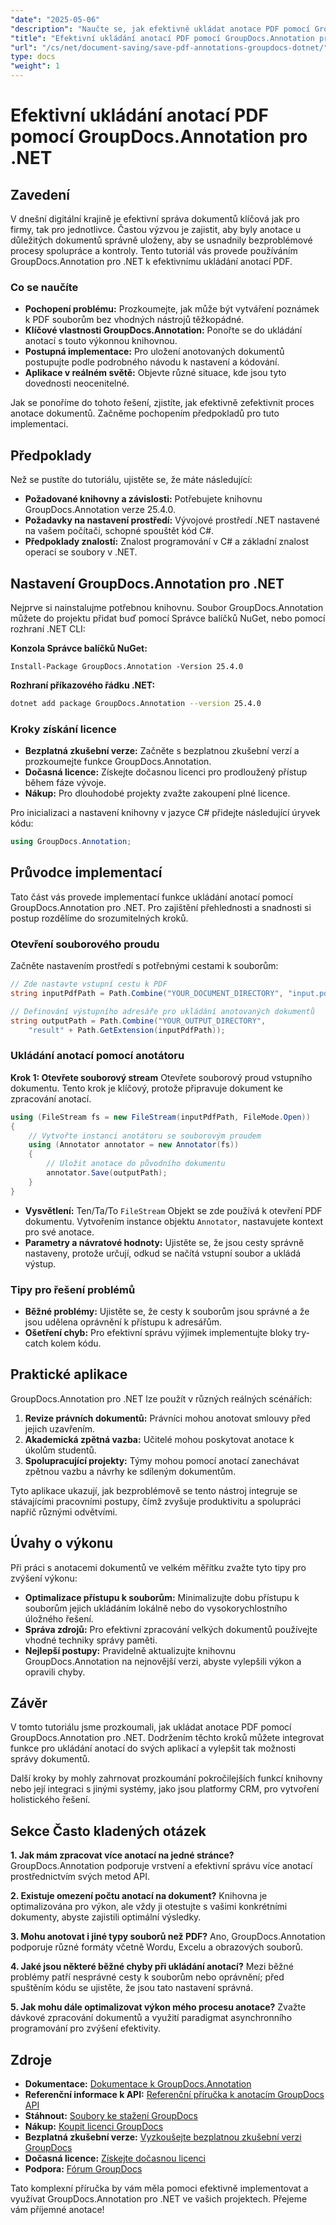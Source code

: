 ```yaml
---
"date": "2025-05-06"
"description": "Naučte se, jak efektivně ukládat anotace PDF pomocí GroupDocs.Annotation pro .NET. Zjednodušte si proces správy dokumentů s naším podrobným průvodcem."
"title": "Efektivní ukládání anotací PDF pomocí GroupDocs.Annotation pro .NET"
"url": "/cs/net/document-saving/save-pdf-annotations-groupdocs-dotnet/"
type: docs
"weight": 1
---
```


# Efektivní ukládání anotací PDF pomocí GroupDocs.Annotation pro .NET

## Zavedení

V dnešní digitální krajině je efektivní správa dokumentů klíčová jak pro firmy, tak pro jednotlivce. Častou výzvou je zajistit, aby byly anotace u důležitých dokumentů správně uloženy, aby se usnadnily bezproblémové procesy spolupráce a kontroly. Tento tutoriál vás provede používáním GroupDocs.Annotation pro .NET k efektivnímu ukládání anotací PDF.

### Co se naučíte
- **Pochopení problému:** Prozkoumejte, jak může být vytváření poznámek k PDF souborům bez vhodných nástrojů těžkopádné.
- **Klíčové vlastnosti GroupDocs.Annotation:** Ponořte se do ukládání anotací s touto výkonnou knihovnou.
- **Postupná implementace:** Pro uložení anotovaných dokumentů postupujte podle podrobného návodu k nastavení a kódování.
- **Aplikace v reálném světě:** Objevte různé situace, kde jsou tyto dovednosti neocenitelné.

Jak se ponoříme do tohoto řešení, zjistíte, jak efektivně zefektivnit proces anotace dokumentů. Začněme pochopením předpokladů pro tuto implementaci.

## Předpoklady

Než se pustíte do tutoriálu, ujistěte se, že máte následující:
- **Požadované knihovny a závislosti:** Potřebujete knihovnu GroupDocs.Annotation verze 25.4.0.
- **Požadavky na nastavení prostředí:** Vývojové prostředí .NET nastavené na vašem počítači, schopné spouštět kód C#.
- **Předpoklady znalostí:** Znalost programování v C# a základní znalost operací se soubory v .NET.

## Nastavení GroupDocs.Annotation pro .NET

Nejprve si nainstalujme potřebnou knihovnu. Soubor GroupDocs.Annotation můžete do projektu přidat buď pomocí Správce balíčků NuGet, nebo pomocí rozhraní .NET CLI:

**Konzola Správce balíčků NuGet:**
```shell
Install-Package GroupDocs.Annotation -Version 25.4.0
```

**Rozhraní příkazového řádku .NET:**
```bash
dotnet add package GroupDocs.Annotation --version 25.4.0
```

### Kroky získání licence
- **Bezplatná zkušební verze:** Začněte s bezplatnou zkušební verzí a prozkoumejte funkce GroupDocs.Annotation.
- **Dočasná licence:** Získejte dočasnou licenci pro prodloužený přístup během fáze vývoje.
- **Nákup:** Pro dlouhodobé projekty zvažte zakoupení plné licence.

Pro inicializaci a nastavení knihovny v jazyce C# přidejte následující úryvek kódu:
```csharp
using GroupDocs.Annotation;
```

## Průvodce implementací
Tato část vás provede implementací funkce ukládání anotací pomocí GroupDocs.Annotation pro .NET. Pro zajištění přehlednosti a snadnosti si postup rozdělíme do srozumitelných kroků.

### Otevření souborového proudu
Začněte nastavením prostředí s potřebnými cestami k souborům:
```csharp
// Zde nastavte vstupní cestu k PDF
string inputPdfPath = Path.Combine("YOUR_DOCUMENT_DIRECTORY", "input.pdf");

// Definování výstupního adresáře pro ukládání anotovaných dokumentů
string outputPath = Path.Combine("YOUR_OUTPUT_DIRECTORY", 
    "result" + Path.GetExtension(inputPdfPath));
```

### Ukládání anotací pomocí anotátoru
**Krok 1: Otevřete souborový stream**
Otevřete souborový proud vstupního dokumentu. Tento krok je klíčový, protože připravuje dokument ke zpracování anotací.
```csharp
using (FileStream fs = new FileStream(inputPdfPath, FileMode.Open))
{
    // Vytvořte instanci anotátoru se souborovým proudem
    using (Annotator annotator = new Annotator(fs))
    {
        // Uložit anotace do původního dokumentu
        annotator.Save(outputPath);
    }
}
```
- **Vysvětlení:** Ten/Ta/To `FileStream` Objekt se zde používá k otevření PDF dokumentu. Vytvořením instance objektu `Annotator`, nastavujete kontext pro své anotace.
- **Parametry a návratové hodnoty:** Ujistěte se, že jsou cesty správně nastaveny, protože určují, odkud se načítá vstupní soubor a ukládá výstup.

### Tipy pro řešení problémů
- **Běžné problémy:** Ujistěte se, že cesty k souborům jsou správné a že jsou udělena oprávnění k přístupu k adresářům.
- **Ošetření chyb:** Pro efektivní správu výjimek implementujte bloky try-catch kolem kódu.

## Praktické aplikace
GroupDocs.Annotation pro .NET lze použít v různých reálných scénářích:
1. **Revize právních dokumentů:** Právníci mohou anotovat smlouvy před jejich uzavřením.
2. **Akademická zpětná vazba:** Učitelé mohou poskytovat anotace k úkolům studentů.
3. **Spolupracující projekty:** Týmy mohou pomocí anotací zanechávat zpětnou vazbu a návrhy ke sdíleným dokumentům.

Tyto aplikace ukazují, jak bezproblémově se tento nástroj integruje se stávajícími pracovními postupy, čímž zvyšuje produktivitu a spolupráci napříč různými odvětvími.

## Úvahy o výkonu
Při práci s anotacemi dokumentů ve velkém měřítku zvažte tyto tipy pro zvýšení výkonu:
- **Optimalizace přístupu k souborům:** Minimalizujte dobu přístupu k souborům jejich ukládáním lokálně nebo do vysokorychlostního úložného řešení.
- **Správa zdrojů:** Pro efektivní zpracování velkých dokumentů používejte vhodné techniky správy paměti.
- **Nejlepší postupy:** Pravidelně aktualizujte knihovnu GroupDocs.Annotation na nejnovější verzi, abyste vylepšili výkon a opravili chyby.

## Závěr
V tomto tutoriálu jsme prozkoumali, jak ukládat anotace PDF pomocí GroupDocs.Annotation pro .NET. Dodržením těchto kroků můžete integrovat funkce pro ukládání anotací do svých aplikací a vylepšit tak možnosti správy dokumentů.

Další kroky by mohly zahrnovat prozkoumání pokročilejších funkcí knihovny nebo její integraci s jinými systémy, jako jsou platformy CRM, pro vytvoření holistického řešení.

## Sekce Často kladených otázek
**1. Jak mám zpracovat více anotací na jedné stránce?**
GroupDocs.Annotation podporuje vrstvení a efektivní správu více anotací prostřednictvím svých metod API.

**2. Existuje omezení počtu anotací na dokument?**
Knihovna je optimalizována pro výkon, ale vždy ji otestujte s vašimi konkrétními dokumenty, abyste zajistili optimální výsledky.

**3. Mohu anotovat i jiné typy souborů než PDF?**
Ano, GroupDocs.Annotation podporuje různé formáty včetně Wordu, Excelu a obrazových souborů.

**4. Jaké jsou některé běžné chyby při ukládání anotací?**
Mezi běžné problémy patří nesprávné cesty k souborům nebo oprávnění; před spuštěním kódu se ujistěte, že jsou tato nastavení správná.

**5. Jak mohu dále optimalizovat výkon mého procesu anotace?**
Zvažte dávkové zpracování dokumentů a využití paradigmat asynchronního programování pro zvýšení efektivity.

## Zdroje
- **Dokumentace:** [Dokumentace k GroupDocs.Annotation](https://docs.groupdocs.com/annotation/net/)
- **Referenční informace k API:** [Referenční příručka k anotacím GroupDocs API](https://reference.groupdocs.com/annotation/net/)
- **Stáhnout:** [Soubory ke stažení GroupDocs](https://releases.groupdocs.com/annotation/net/)
- **Nákup:** [Koupit licenci GroupDocs](https://purchase.groupdocs.com/buy)
- **Bezplatná zkušební verze:** [Vyzkoušejte bezplatnou zkušební verzi GroupDocs](https://releases.groupdocs.com/annotation/net/)
- **Dočasná licence:** [Získejte dočasnou licenci](https://purchase.groupdocs.com/temporary-license/)
- **Podpora:** [Fórum GroupDocs](https://forum.groupdocs.com/c/annotation/)

Tato komplexní příručka by vám měla pomoci efektivně implementovat a využívat GroupDocs.Annotation pro .NET ve vašich projektech. Přejeme vám příjemné anotace!